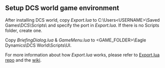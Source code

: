 ## Setup DCS world game environment

After installing DCS world, copy *Export.lua* to C:\Users\<USERNAME>\Saved Games\DCS\Scripts\ and specify the port in *Export.lua*. If there is no Scripts folder, create one. 

Copy *BriefingDialog.lua* & *GameMenu.lua* to <GAME_FOLDER>\Eagle Dynamics\DCS World\Scripts\UI.

For more information about how *Export.lua* works, please refer to [Export.lua repo](https://github.com/sprhawk/dcs_scripts/blob/master/Export.lua) and the [wiki](https://wiki.hoggitworld.com/view/DCS_export).